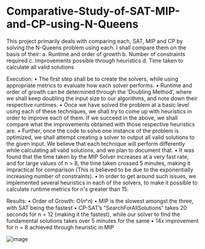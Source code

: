 # Comparative-Study-of-SAT-MIP-and-CP-using-N-Queens

This project primarily deals with comparing each, SAT, MIP and CP by solving the N-Queens problem using each. I shall compare them on the basis of their: 
a. Runtime and order of growth
b. Number of constraints required
c. Improvements possible through heuristics 
d. Time taken to calculate all valid solutions


Execution: 
•	The first step shall be to create the solvers, while using appropriate metrics to evaluate how each solver performs.
•	Runtime and order of growth can be determined through the ‘Doubling Method’, where we shall keep doubling the input size to our algorithms, and note down their respective runtimes. 
•	Once we have solved the problem at a basic level using each of these techniques, we shall try to come up with heuristics in order to improve each of them. If we succeed in the above, we shall compare what the improvements obtained with those respective heuristics are. 
•	Further, once the code to solve one instance of the problem is optimized, we shall attempt creating a solver to output all valid solutions to the given input. We believe that each technique will perform differently while calculating all valid solutions, and we plan to document that.
•	It was found that the time taken by the MIP Solver increases at a very fast rate, and for large values of n > 8, the time taken crossed 5 minutes, making it impractical for comparison (This is believed to be due to the exponentially increasing number of constraints).
•	In order to get around such issues, we implemented several heuristics in each of the solvers, to make it possible to calculate runtime metrics for n's greater than 15. 

Results: 
• Order of Growth: O(𝑛^𝑛)
• MIP is the slowest amongst the three, with SAT being the fastest
• CP-SAT’s “SearchForAllSolutions” takes 20 seconds for n = 12 (making it the fastest), while our solver to find the fundamental solutions takes over 5 minutes for the same
• 14x improvement for n = 8 achieved through heuristic in MIP

![image](https://user-images.githubusercontent.com/72302800/200106029-5b85aa3a-922b-40df-a28a-74be78aa14e5.png)
